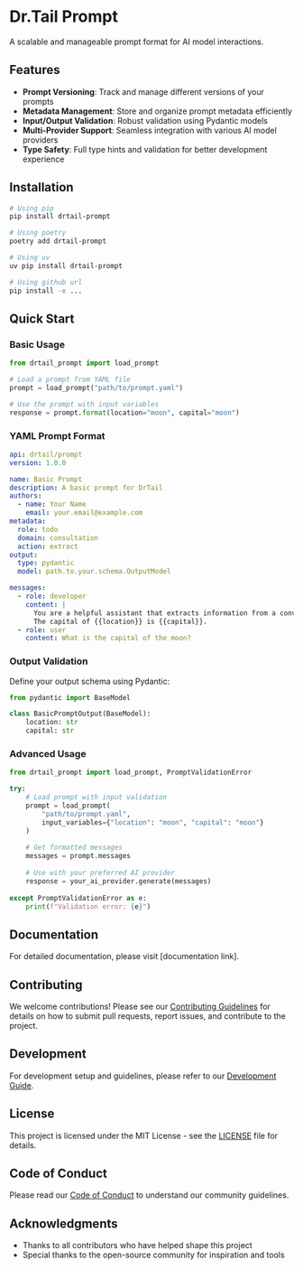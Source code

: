 # Dr.Tail Prompt

A scalable and manageable prompt format for AI model interactions.

## Features

- **Prompt Versioning**: Track and manage different versions of your prompts
- **Metadata Management**: Store and organize prompt metadata efficiently
- **Input/Output Validation**: Robust validation using Pydantic models
- **Multi-Provider Support**: Seamless integration with various AI model providers
- **Type Safety**: Full type hints and validation for better development experience

## Installation

```bash
# Using pip
pip install drtail-prompt

# Using poetry
poetry add drtail-prompt

# Using uv
uv pip install drtail-prompt

# Using github url
pip install -e ...
```

## Quick Start

### Basic Usage

```python
from drtail_prompt import load_prompt

# Load a prompt from YAML file
prompt = load_prompt("path/to/prompt.yaml")

# Use the prompt with input variables
response = prompt.format(location="moon", capital="moon")
```

### YAML Prompt Format

```yaml
api: drtail/prompt
version: 1.0.0

name: Basic Prompt
description: A basic prompt for DrTail
authors:
  - name: Your Name
    email: your.email@example.com
metadata:
  role: todo
  domain: consultation
  action: extract
output:
  type: pydantic
  model: path.to.your.schema.OutputModel

messages:
  - role: developer
    content: |
      You are a helpful assistant that extracts information from a conversation.
      The capital of {{location}} is {{capital}}.
  - role: user
    content: What is the capital of the moon?
```

### Output Validation

Define your output schema using Pydantic:

```python
from pydantic import BaseModel

class BasicPromptOutput(BaseModel):
    location: str
    capital: str
```

### Advanced Usage

```python
from drtail_prompt import load_prompt, PromptValidationError

try:
    # Load prompt with input validation
    prompt = load_prompt(
        "path/to/prompt.yaml",
        input_variables={"location": "moon", "capital": "moon"}
    )
    
    # Get formatted messages
    messages = prompt.messages
    
    # Use with your preferred AI provider
    response = your_ai_provider.generate(messages)
    
except PromptValidationError as e:
    print(f"Validation error: {e}")
```

## Documentation

For detailed documentation, please visit [documentation link].

## Contributing

We welcome contributions! Please see our [Contributing Guidelines](CONTRIBUTING.md) for details on how to submit pull requests, report issues, and contribute to the project.

## Development

For development setup and guidelines, please refer to our [Development Guide](DEVELOPMENT.md).

## License

This project is licensed under the MIT License - see the [LICENSE](LICENSE) file for details.

## Code of Conduct

Please read our [Code of Conduct](CODE_OF_CONDUCT.md) to understand our community guidelines.

<!-- ## Support

If you encounter any issues or have questions, please:
1. Check the [issue tracker](https://github.com/yourusername/dr-tail-prompt/issues)
2. Join our [community chat](https://github.com/yourusername/dr-tail-prompt/discussions)

## Authors

- Your Name - Initial work - [YourGitHub](https://github.com/yourusername) -->

## Acknowledgments

- Thanks to all contributors who have helped shape this project
- Special thanks to the open-source community for inspiration and tools

